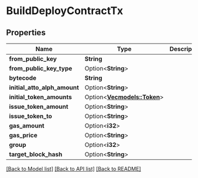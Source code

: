 # BuildDeployContractTx

## Properties

Name | Type | Description | Notes
------------ | ------------- | ------------- | -------------
**from_public_key** | **String** |  | 
**from_public_key_type** | Option<**String**> |  | [optional]
**bytecode** | **String** |  | 
**initial_atto_alph_amount** | Option<**String**> |  | [optional]
**initial_token_amounts** | Option<[**Vec<models::Token>**](Token.md)> |  | [optional]
**issue_token_amount** | Option<**String**> |  | [optional]
**issue_token_to** | Option<**String**> |  | [optional]
**gas_amount** | Option<**i32**> |  | [optional]
**gas_price** | Option<**String**> |  | [optional]
**group** | Option<**i32**> |  | [optional]
**target_block_hash** | Option<**String**> |  | [optional]

[[Back to Model list]](../README.md#documentation-for-models) [[Back to API list]](../README.md#documentation-for-api-endpoints) [[Back to README]](../README.md)


